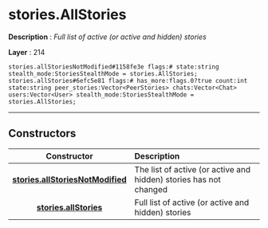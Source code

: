 # stories.AllStories

**Description** : *Full list of active \(or active and hidden\) stories*

**Layer** : 214

```tl
stories.allStoriesNotModified#1158fe3e flags:# state:string stealth_mode:StoriesStealthMode = stories.AllStories;
stories.allStories#6efc5e81 flags:# has_more:flags.0?true count:int state:string peer_stories:Vector<PeerStories> chats:Vector<Chat> users:Vector<User> stealth_mode:StoriesStealthMode = stories.AllStories;
```

---

## Constructors

| Constructor | Description |
| :---: | :--- |
| [**stories.allStoriesNotModified**](constructor/stories.allStoriesNotModified) | The list of active (or active and hidden) stories has not changed |
| [**stories.allStories**](constructor/stories.allStories) | Full list of active (or active and hidden) stories |